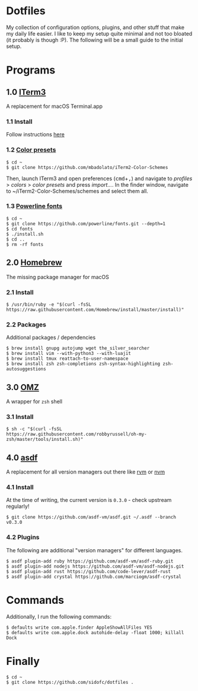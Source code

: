 # Dotfiles

My collection of configuration options, plugins, and other stuff that make my daily life easier.
I like to keep my setup quite minimal and not too bloated (it probably is though :P).
The following will be a small guide to the initial setup.

# Programs

## 1.0 [ITerm3](https://www.iterm2.com/version3.html)

A replacement for macOS Terminal.app

### 1.1 Install

Follow instructions [here](https://www.iterm2.com/version3.html)

### 1.2 [Color presets](https://github.com/mbadolato/iTerm2-Color-Schemes)

    $ cd ~
    $ git clone https://github.com/mbadolato/iTerm2-Color-Schemes

Then, launch ITerm3 and open preferences (<kbd>cmd</kbd>+<kbd>,</kbd>) and navigate to _profiles_ > _colors_ > _color presets_ and press _import..._. In the finder window, navigate to ~/iTerm2-Color-Schemes/schemes and select them all.

### 1.3 [Powerline fonts](https://github.com/powerline/fonts)

    $ cd ~
    $ git clone https://github.com/powerline/fonts.git --depth=1
    $ cd fonts
    $ ./install.sh
    $ cd ..
    $ rm -rf fonts

## 2.0 [Homebrew](https://brew.sh)

The missing package manager for macOS

### 2.1 Install

    $ /usr/bin/ruby -e "$(curl -fsSL https://raw.githubusercontent.com/Homebrew/install/master/install)"

### 2.2 Packages

Additional packages / dependencies

    $ brew install gnupg autojump wget the_silver_searcher
    $ brew install vim --with-python3 --with-luajit
    $ brew install tmux reattach-to-user-namespace
    $ brew install zsh zsh-completions zsh-syntax-highlighting zsh-autosuggestions

## 3.0 [OMZ](https://github.com/robbyrussell/oh-my-zsh)

A wrapper for `zsh` shell

### 3.1 Install

    $ sh -c "$(curl -fsSL https://raw.githubusercontent.com/robbyrussell/oh-my-zsh/master/tools/install.sh)"

## 4.0 [asdf](https://github.com/asdf-vm/asdf)

A replacement for all version managers out there like [rvm](https://rvm.io/) or [nvm](https://github.com/creationix/nvm)

### 4.1 Install

At the time of writing, the current version is `0.3.0` - check upstream regularly!

    $ git clone https://github.com/asdf-vm/asdf.git ~/.asdf --branch v0.3.0

### 4.2 Plugins

The following are additional "version managers" for different languages.

    $ asdf plugin-add ruby https://github.com/asdf-vm/asdf-ruby.git
    $ asdf plugin-add nodejs https://github.com/asdf-vm/asdf-nodejs.git
    $ asdf plugin-add rust https://github.com/code-lever/asdf-rust
    $ asdf plugin-add crystal https://github.com/marciogm/asdf-crystal

# Commands

Additionally, I run the following commands:

    $ defaults write com.apple.finder AppleShowAllFiles YES
    $ defaults write com.apple.dock autohide-delay -float 1000; killall Dock

# Finally

    $ cd ~
    $ git clone https://github.com/sidofc/dotfiles .
